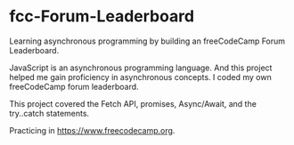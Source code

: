 # fcc-Forum-Leaderboard
Learning asynchronous programming by building an freeCodeCamp Forum Leaderboard.

JavaScript is an asynchronous programming language. And this project helped me gain proficiency in asynchronous concepts. I coded my own freeCodeCamp forum leaderboard.

This project covered the Fetch API, promises, Async/Await, and the try..catch statements.

Practicing in https://www.freecodecamp.org.
